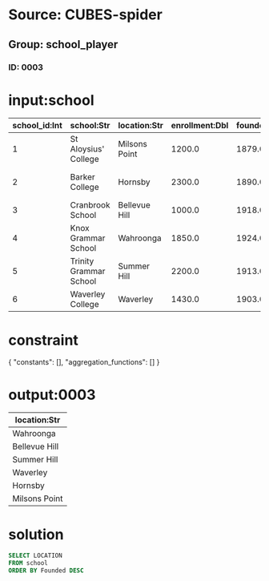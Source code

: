 # Source: CUBES-spider
## Group: school_player
### ID: 0003

# input:school

| school_id:Int | school:Str | location:Str | enrollment:Dbl | founded:Dbl | denomination:Str | boys_or_girls:Str | day_or_boarding:Str | year_entered_competition:Dbl | school_colors:Str |
|---|---|---|---|---|---|---|---|---|---|
| 1 | St Aloysius' College | Milsons Point | 1200.0 | 1879.0 | Catholic | Boys | Day | 1929.0 | Royal Blue and Gold |
| 2 | Barker College | Hornsby | 2300.0 | 1890.0 | Anglican | Boys only to Yr 9 Co-ed Year 10 to 12 | Day & Boarding | 1929.0 | Red & Blue |
| 3 | Cranbrook School | Bellevue Hill | 1000.0 | 1918.0 | Anglican | Boys | Day & Boarding | 1929.0 | Red, White & Blue |
| 4 | Knox Grammar School | Wahroonga | 1850.0 | 1924.0 | Uniting Church | Boys | Day & Boarding | 1929.0 | Black & Blue |
| 5 | Trinity Grammar School | Summer Hill | 2200.0 | 1913.0 | Anglican | Boys | Day & Boarding | 1929.0 | Green and White |
| 6 | Waverley College | Waverley | 1430.0 | 1903.0 | Catholic | Boys | Day | 1944.0 | Royal Blue and Gold |

# constraint

{
  "constants": [],
  "aggregation_functions": []
}

# output:0003

| location:Str |
|---|
| Wahroonga |
| Bellevue Hill |
| Summer Hill |
| Waverley |
| Hornsby |
| Milsons Point |

# solution

```sql
SELECT LOCATION
FROM school
ORDER BY Founded DESC
```
